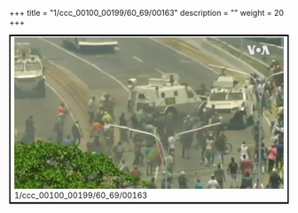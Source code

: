 +++
title = "1/ccc_00100_00199/60_69/00163"
description = ""
weight = 20
+++

<table style="border:2px solid black;max-width:800px;max-height:800px;" 
><tr><td>
<img class="center-fit-jpg"
src="/jpg_/aaa_20190430_NxaOmWaI8sI_00162.jpg">
1/ccc_00100_00199/60_69/00163
</img></td></tr></table>
